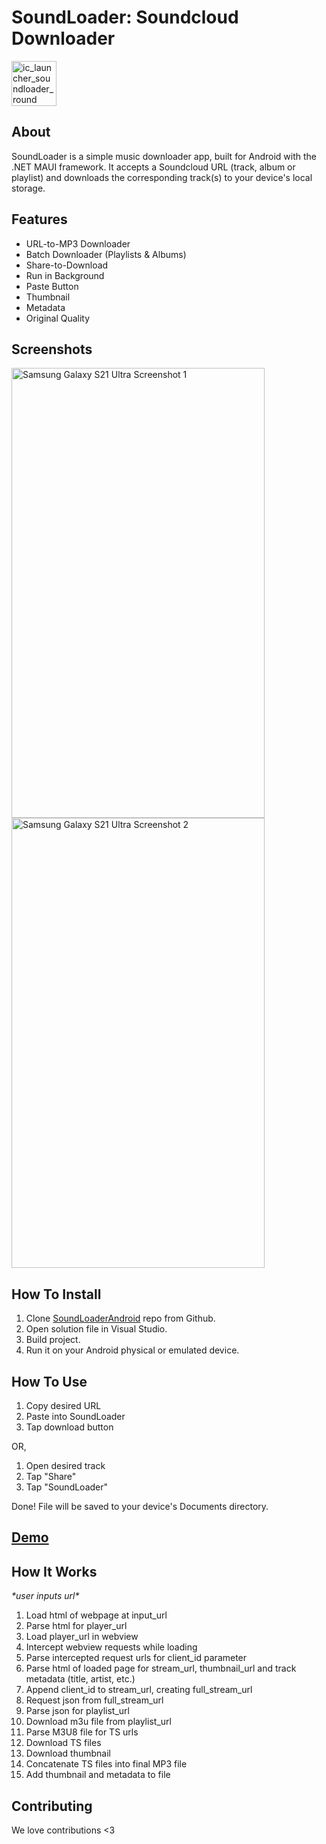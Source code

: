 # SoundLoader: Soundcloud Downloader

<img width="72" height="72" alt="ic_launcher_soundloader_round" src="https://github.com/user-attachments/assets/1cd86fc9-3afa-415c-8bcf-6d0cd810ab82" />  

## About

SoundLoader is a simple music downloader app, built for Android with the .NET MAUI framework.  It accepts a Soundcloud URL (track, album or playlist) and downloads the corresponding track(s) to your device's local storage.


## Features

*  URL-to-MP3 Downloader
*  Batch Downloader (Playlists & Albums)
*  Share-to-Download
*  Run in Background
*  Paste Button
*  Thumbnail
*  Metadata
*  Original Quality

## Screenshots

<img width="405" height="720" alt="Samsung Galaxy S21 Ultra Screenshot 1" src="https://github.com/user-attachments/assets/ae7b687a-7609-4f2a-b28a-54cd3d7710dd" />
<img width="405" height="720" alt="Samsung Galaxy S21 Ultra Screenshot 2" src="https://github.com/user-attachments/assets/cc057454-9e08-4ad9-b9d1-49dbfd81e113" />


## How To Install

1.  Clone [SoundLoaderAndroid](https://github.com/mvxGREEN/SoundLoaderAndroid) repo from Github.
2.  Open solution file in Visual Studio.
3.  Build project.
4.  Run it on your Android physical or emulated device.


## How To Use

1.  Copy desired URL
2.  Paste into SoundLoader
3.  Tap download button

OR,

1.  Open desired track
2.  Tap "Share"
3.  Tap "SoundLoader"

Done!  File will be saved to your device's Documents directory.


## [Demo](https://youtu.be/Evi0wVs-WLI?si=z8fdNlIfUhn9m3Xa)


## How It Works

*\*user inputs url\**
1.  Load html of webpage at input_url
2.  Parse html for player_url
3.  Load player_url in webview
4.  Intercept webview requests while loading
5.  Parse intercepted request urls for client_id parameter
6.  Parse html of loaded page for stream_url, thumbnail_url and track metadata (title, artist, etc.)
7.  Append client_id to stream_url, creating full_stream_url
8.  Request json from full_stream_url
9.  Parse json for playlist_url
10.  Download m3u file from playlist_url
11.  Parse M3U8 file for TS urls
12.  Download TS files
13.  Download thumbnail
14.  Concatenate TS files into final MP3 file
15.  Add thumbnail and metadata to file


## Contributing

We love contributions <3
